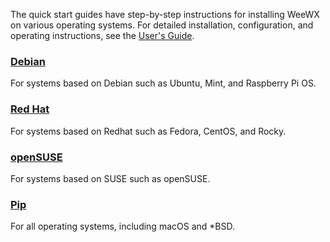 The quick start guides have step-by-step instructions for installing WeeWX on
various operating systems.  For detailed installation, configuration, and
operating instructions, see the [User's Guide](../usersguide/).

### [Debian](./debian) 
For systems based on Debian such as Ubuntu, Mint, and Raspberry Pi OS.

### [Red Hat](./redhat)
For systems based on Redhat such as Fedora, CentOS, and Rocky.

### [openSUSE](./suse)
For systems based on SUSE such as openSUSE.

### [Pip](./pip)
For all operating systems, including macOS and *BSD.
